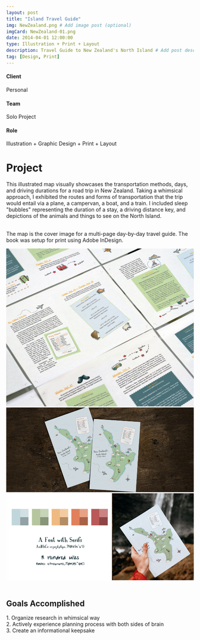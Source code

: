 ```yaml
---
layout: post
title: "Island Travel Guide"
img: NewZealand.png # Add image post (optional)
imgCard: NewZealand-01.png 
date: 2014-04-01 12:00:00
type: Illustration + Print + Layout
description: Travel Guide to New Zealand's North Island # Add post description (optional)
tag: [Design, Print]
---
```

<div class="col-xs-12 col-sm-4 col-md-4 project-detail"><h4>Client</h4><p>Personal</p>
</div>
<div class="col-xs-12 col-sm-4 col-md-4 project-detail"><h4>Team</h4><p>Solo Project</p>
</div>
<div class="col-xs-12 col-sm-4 col-md-4 project-detail"><h4>Role</h4><p>Illustration + Graphic Design + Print + Layout</p>
</div>

<div class="col-xs-12 col-sm-4 col-md-4 project-description"><h1>Project</h1></div>
<div class="col-xs-12 col-sm-8 col-md-8 project-description">This illustrated map visually showcases the transportation methods, days, and driving durations for a road trip in New Zealand. Taking a whimsical approach, I exhibited the routes and forms of transportation that the trip would entail via a plane, a campervan, a boat, and a train. I  included sleep "bubbles" representing the duration of a stay, a driving distance key, and depictions of the animals and things to see on the North Island.  <br><br>

The map is the cover image for a multi-page day-by-day travel guide.  The book was setup for print using Adobe InDesign.  </div>

<div class="post_image_addl">
    <img src="/assets/img/NewZealand-Spreads.png" alt="Print Spreads">
</div>
<div class="post_image_addl">
    <img src="/assets/img/NewZealand-Full.png" alt="Image of New Zealand Map Illustration and Sample Book Page">
</div>
<div class="post_image_addl">
    <img src="/assets/img/NewZealand-Color.png" alt="Image of Postcards on a rack">
</div>

<br/>
<div class="row goals-row">
    <div class="col-sm-4"></div>
    <div class="col-sm-8 goals-text"><h2>Goals Accomplished</h2>
        1. Organize research in whimsical way<br>
        2. Actively experience planning process with both sides of brain<br>
        3. Create an informational keepsake 
    </div>
</div>